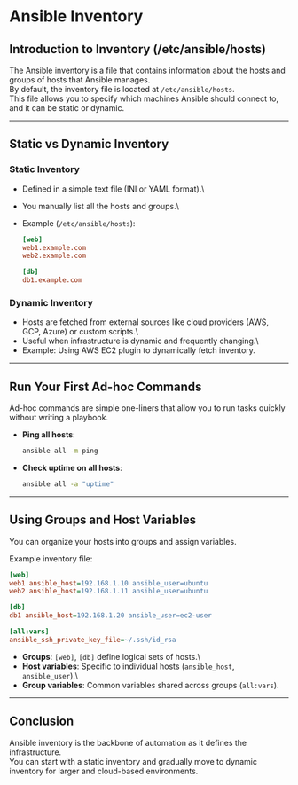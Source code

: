 # Ansible Inventory

## Introduction to Inventory (/etc/ansible/hosts)

The Ansible inventory is a file that contains information about the
hosts and groups of hosts that Ansible manages.\
By default, the inventory file is located at `/etc/ansible/hosts`.\
This file allows you to specify which machines Ansible should connect
to, and it can be static or dynamic.

------------------------------------------------------------------------

## Static vs Dynamic Inventory

### Static Inventory

-   Defined in a simple text file (INI or YAML format).\

-   You manually list all the hosts and groups.\

-   Example (`/etc/ansible/hosts`):

    ``` ini
    [web]
    web1.example.com
    web2.example.com

    [db]
    db1.example.com
    ```

### Dynamic Inventory

-   Hosts are fetched from external sources like cloud providers (AWS,
    GCP, Azure) or custom scripts.\
-   Useful when infrastructure is dynamic and frequently changing.\
-   Example: Using AWS EC2 plugin to dynamically fetch inventory.

------------------------------------------------------------------------

## Run Your First Ad-hoc Commands

Ad-hoc commands are simple one-liners that allow you to run tasks
quickly without writing a playbook.

-   **Ping all hosts**:

    ``` bash
    ansible all -m ping
    ```

-   **Check uptime on all hosts**:

    ``` bash
    ansible all -a "uptime"
    ```

------------------------------------------------------------------------

## Using Groups and Host Variables

You can organize your hosts into groups and assign variables.

Example inventory file:

``` ini
[web]
web1 ansible_host=192.168.1.10 ansible_user=ubuntu
web2 ansible_host=192.168.1.11 ansible_user=ubuntu

[db]
db1 ansible_host=192.168.1.20 ansible_user=ec2-user

[all:vars]
ansible_ssh_private_key_file=~/.ssh/id_rsa
```

-   **Groups**: `[web]`, `[db]` define logical sets of hosts.\
-   **Host variables**: Specific to individual hosts (`ansible_host`,
    `ansible_user`).\
-   **Group variables**: Common variables shared across groups
    (`all:vars`).

------------------------------------------------------------------------

## Conclusion

Ansible inventory is the backbone of automation as it defines the
infrastructure.\
You can start with a static inventory and gradually move to dynamic
inventory for larger and cloud-based environments.

